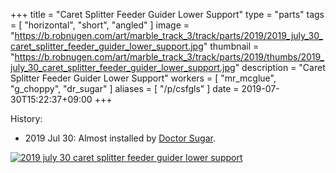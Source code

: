 +++
title = "Caret Splitter Feeder Guider Lower Support"
type = "parts"
tags = [ "horizontal", "short", "angled" ]
image = "https://b.robnugen.com/art/marble_track_3/track/parts/2019/2019_july_30_caret_splitter_feeder_guider_lower_support.jpg"
thumbnail = "https://b.robnugen.com/art/marble_track_3/track/parts/2019/thumbs/2019_july_30_caret_splitter_feeder_guider_lower_support.jpg"
description = "Caret Splitter Feeder Guider Lower Support"
workers = [
    "mr_mcglue",
    "g_choppy",
	"dr_sugar"
]
aliases = [
    "/p/csfgls"
]
date = 2019-07-30T15:22:37+09:00
+++


History:

* 2019 Jul 30: Almost installed by [Doctor Sugar](/workers/dr_sugar/).

[![2019 july 30 caret splitter feeder guider lower support](//b.robnugen.com/art/marble_track_3/track/parts/2019/thumbs/2019_july_30_caret_splitter_feeder_guider_lower_support.jpg)](//b.robnugen.com/art/marble_track_3/track/parts/2019/2019_july_30_caret_splitter_feeder_guider_lower_support.jpg)
